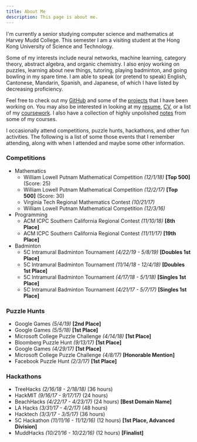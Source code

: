 ```yaml
---
title: About Me
description: This page is about me.
---
```


I'm currently a senior studying computer science and mathematics at Harvey Mudd
College. This semester I am a visiting student at the Hong Kong University of
Science and Technology.

Some of my interests include neural networks, machine learning, category
theory, abstract algebra, and organic chemistry. I also enjoy working on
puzzles, learning about new things, tutoring, playing badminton, and going
bowling in my spare time. I am able to speak (or pretend to speak) English,
Cantonese, Mandarin, Spanish, and Japanese, of which I have listed by
decreasing proficiency.

Feel free to check out my [GitHub](https://github.com/grenmester) and some of
the [projects](/about/projects) that I have been working on. You may also be
interested in looking at my [resume](/about/resume.pdf), [CV](/about/cv.pdf),
or a list of my [coursework](/about/coursework.pdf). I also have a collection
of highly unpolished [notes](/about/course-notes) from some of my courses.

I occasionally attend competitions, puzzle hunts, hackathons, and other fun
activities. The following is a list of some those events that I remember
attending, along with when I attended and maybe some other information.

### Competitions

* Mathematics
  * William Lowell Putnam Mathematical Competition *(12/1/18)* **[Top 500]** (Score: 25)
  * William Lowell Putnam Mathematical Competition *(12/2/17)* **[Top 500]** (Score: 30)
  * Virginia Tech Regional Mathematics Contest *(10/21/17)*
  * William Lowell Putnam Mathematical Competition *(12/3/16)*
* Programming
  * ACM ICPC Southern California Regional Contest *(11/10/18)* **[8th Place]**
  * ACM ICPC Southern California Regional Contest *(11/11/17)* **[19th Place]**
* Badminton
  * 5C Intramural Badminton Tournament *(4/22/19 - 5/8/19)* **[Doubles 1st Place]**
  * 5C Intramural Badminton Tournament *(11/14/18 - 12/4/18)* **[Doubles 1st Place]**
  * 5C Intramural Badminton Tournament *(4/17/18 - 5/1/18)* **[Singles 1st Place]**
  * 5C Intramural Badminton Tournament *(4/21/17 - 5/7/17)* **[Singles 1st Place]**

### Puzzle Hunts

* Google Games *(5/4/19)* **[2nd Place]**
* Google Games *(5/5/18)* **[1st Place]**
* Microsoft College Puzzle Challenge *(4/14/18)* **[1st Place]**
* Bloomberg Puzzle Hunt *(9/13/17)* **[1st Place]**
* Google Games *(4/29/17)* **[1st Place]**
* Microsoft College Puzzle Challenge *(4/8/17)* **[Honorable Mention]**
* Facebook Puzzle Hunt *(2/3/17)* **[1st Place]**

### Hackathons

* TreeHacks *(2/16/18 - 2/18/18)* (36 hours)
* HackMIT *(9/16/17 - 9/17/17)* (24 hours)
* BeachHacks *(4/22/17 - 4/23/17)* (24 hours) **[Best Domain Name]**
* LA Hacks *(3/31/17 - 4/2/17)* (48 hours)
* Hacktech *(3/3/17 - 3/5/17)* (36 hours)
* 5C Hackathon *(11/11/16 - 11/12/16)* (12 hours) **[1st Place, Advanced Division]**
* MuddHacks *(10/21/16 - 10/22/16)* (12 hours) **[Finalist]**
